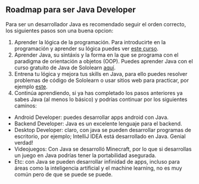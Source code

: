 ## Roadmap para ser Java Developer

Para ser un desarrollador Java es recomendado seguir el orden correcto, los siguientes pasos son una buena opcion:

1. Aprender la lógica de la programación. Para introducirte en la programación y aprender su lógica puedes ver [este curso](https://ed.team/cursos/programacion).
2. Aprender Java, su sintáxis y la forma en la que se programa con el paradigma de orientación a objetos (OOP). Puedes aprender Java con el curso gratuito de Java de Sololearn [aquí](https://sololearn.onelink.me/hehc/38c5025a).
3. Entrena tu lógica y mejora tus skills en Java, para ello puedes resolver problemas de código de Sololearn o usar sitios web para practicar, por ejemplo [este](https://www.codewars.com/users/sign_in).
4. Continúa aprendiendo, si ya has completado los pasos anteriores ya sabes Java (al menos lo básico) y podrías continuar por los siguientes caminos:
- Android Developer: puedes desarrollar apps android con Java.
- Backend Developer: Java es un excelente lenguaje para el backend.
- Desktop Developer: claro, con java se pueden desarrollar programas de escritorio, por ejemplo; IntelliJ IDEA está desarrollado en Java. Genial verdad!
- Videojuegos: Con Java se desarrolló Minecraft, por lo que si desarrollas un juego en Java podrías tener la portabilidad asegurada.
- Etc: con Java se pueden desarrollar infinidad de apps, incluso para áreas como la inteligencia artificial y el machine learning, no es muy común pero de que se puede se puede.